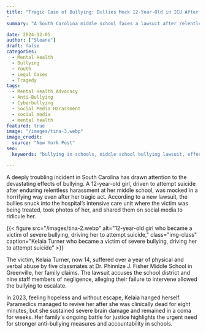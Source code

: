 ```yaml
---
title: "Tragic Case of Bullying: Bullies Mock 12-Year-Old in ICU After Driving Her to Attempt Suicide
"
summary: "A South Carolina middle school faces a lawsuit after relentless bullying drove 12-year-old Kelaia Turner to attempt suicide. Even after the tragic event, her bullies mocked her by taking photos in the ICU and sharing them online. The case highlights the urgent need for better anti-bullying efforts and mental health support in schools."

date: 2024-12-05
author: ["Sloane"]
draft: false
categories:
  - Mental Health
  - Bullying
  - Youth
  - Legal Cases
  - Tragedy
tags:
  - Mental Health Advocacy
  - Anti-Bullying
  - Cyberbullying
  - Social Media Harassment
  - social media
  - mental health
featured: true
image: "/images/tina-3.webp"
image_credit: 
  source: "New York Post"
seo:
  keywords: "bullying in schools, middle school bullying lawsuit, effects of bullying on teens, South Carolina bullying case, teen suicide prevention, social media bullying"

---
```



A deeply troubling incident in South Carolina has drawn attention to the devastating effects of bullying. A 12-year-old girl, driven to attempt suicide after enduring relentless harassment at her middle school, was mocked in a horrifying way even after her tragic act. According to a new lawsuit, the bullies snuck into the hospital’s intensive care unit where the victim was being treated, took photos of her, and shared them on social media to ridicule her.

{{< figure src="/images/tina-2.webp" alt="12-year-old girl who became a victim of severe bullying, driving her to attempt suicide," class="img-class" caption="Kelaia Turner who became a victim of severe bullying, driving her to attempt suicide" >}}

The victim, Kelaia Turner, now 14, suffered over a year of physical and verbal abuse by five classmates at Dr. Phinnize J. Fisher Middle School in Greenville, her family claims. The lawsuit accuses the school district and nine staff members of negligence, alleging their failure to intervene allowed the bullying to escalate.

In 2023, feeling hopeless and without escape, Kelaia hanged herself. Paramedics managed to revive her after she was clinically dead for eight minutes, but she sustained severe brain damage and remained in a coma for weeks. Her family's ongoing battle for justice highlights the urgent need for stronger anti-bullying measures and accountability in schools.

